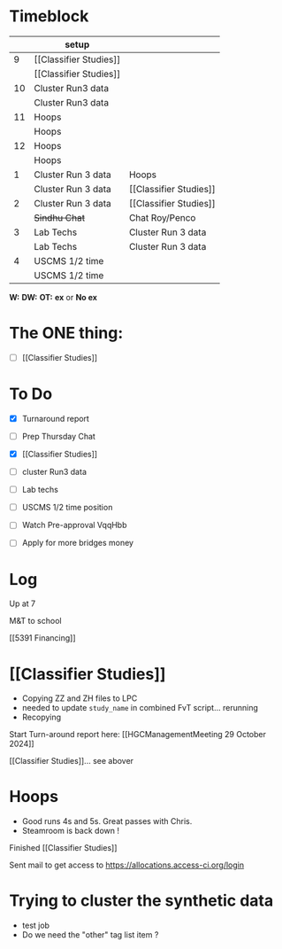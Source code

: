 # Timeblock

|     | setup                  |                        |
| --- | ---------------------- | ---------------------- |
| 9   | [[Classifier Studies]] |                        |
|     | [[Classifier Studies]] |                        |
| 10  | Cluster Run3 data      |                        |
|     | Cluster Run3 data      |                        |
| 11  | Hoops                  |                        |
|     | Hoops                  |                        |
| 12  | Hoops                  |                        |
|     | Hoops                  |                        |
| 1   | Cluster Run 3 data     | Hoops                  |
|     | Cluster Run 3 data     | [[Classifier Studies]] |
| 2   | Cluster Run 3 data     | [[Classifier Studies]] |
|     | ~~Sindhu Chat~~        | Chat Roy/Penco         |
| 3   | Lab Techs              | Cluster Run 3 data     |
|     | Lab Techs              | Cluster Run 3 data     |
| 4   | USCMS 1/2 time         |                        |
|     | USCMS 1/2 time         |                        |

**W:**
**DW:**
**OT:**
**ex** or **No ex**

# The ONE thing: 
- [ ] [[Classifier Studies]]


# To Do
- [x] Turnaround report
- [ ] Prep Thursday Chat
- [x] [[Classifier Studies]]
- [ ] cluster Run3 data
- [ ] Lab techs
- [ ] USCMS 1/2 time position
- [ ] Watch Pre-approval VqqHbb
- [ ] Apply for more bridges money


# Log

Up at 7

M&T to school

[[5391 Financing]]

# [[Classifier Studies]]
- Copying ZZ and ZH files to LPC
- needed to update `study_name` in combined FvT script... rerunning
- Recopying

Start Turn-around report here:
[[HGCManagementMeeting 29 October 2024]]

[[Classifier Studies]]... see abover

# Hoops 
- Good runs 4s and 5s.  Great passes with Chris.
- Steamroom is back down !

Finished [[Classifier Studies]] 

Sent mail to get access to https://allocations.access-ci.org/login

# Trying to cluster the synthetic data
- test job
- Do we need the "other" tag list item ? 


